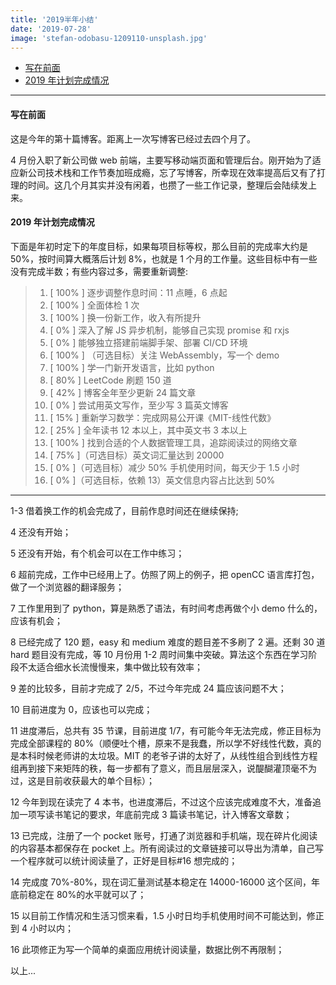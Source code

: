 ```yaml
---
title: '2019半年小结'
date: '2019-07-28'
image: 'stefan-odobasu-1209110-unsplash.jpg'
---
```


- [写在前面](#%e5%86%99%e5%9c%a8%e5%89%8d%e9%9d%a2)
- [2019 年计划完成情况](#2019-%e5%b9%b4%e8%ae%a1%e5%88%92%e5%ae%8c%e6%88%90%e6%83%85%e5%86%b5)

---

#### 写在前面

这是今年的第十篇博客。距离上一次写博客已经过去四个月了。

4 月份入职了新公司做 web 前端，主要写移动端页面和管理后台。刚开始为了适应新公司技术栈和工作节奏加班成瘾，忘了写博客，所幸现在效率提高后又有了打理的时间。这几个月其实并没有闲着，也攒了一些工作记录，整理后会陆续发上来。

#### 2019 年计划完成情况

下面是年初时定下的年度目标，如果每项目标等权，那么目前的完成率大约是 50%，按时间算大概落后计划 8%，也就是 1 个月的工作量。这些目标中有一些没有完成半数；有些内容过多，需要重新调整:

> 1. [ 100% ] 逐步调整作息时间：11 点睡，6 点起
> 2. [ 100% ] 全面体检 1 次
> 3. [ 100% ] 换一份新工作，收入有所提升
> 4. [ 0% ] 深入了解 JS 异步机制，能够自己实现 promise 和 rxjs
> 5. [ 0% ] 能够独立搭建前端脚手架、部署 CI/CD 环境
> 6. [ 100% ] （可选目标）关注 WebAssembly，写一个 demo
> 7. [ 100% ] 学一门新开发语言，比如 python
> 8. [ 80% ] LeetCode 刷题 150 道
> 9. [ 42% ] 博客全年至少更新 24 篇文章
> 10. [ 0% ] 尝试用英文写作，至少写 3 篇英文博客
> 11. [ 15% ] 重新学习数学：完成网易公开课《MIT-线性代数》
> 12. [ 25% ] 全年读书 12 本以上，其中英文书 3 本以上
> 13. [ 100% ] 找到合适的个人数据管理工具，追踪阅读过的网络文章
> 14. [ 75% ]（可选目标）英文词汇量达到 20000
> 15. [ 0% ]（可选目标）减少 50% 手机使用时间，每天少于 1.5 小时
> 16. [ 0% ]（可选目标，依赖 13）英文信息内容占比达到 50%

---

1-3 借着换工作的机会完成了，目前作息时间还在继续保持;

4 还没有开始；

5 还没有开始，有个机会可以在工作中练习；

6 超前完成，工作中已经用上了。仿照了网上的例子，把 openCC 语言库打包，做了一个浏览器的翻译服务；

7 工作里用到了 python，算是熟悉了语法，有时间考虑再做个小 demo 什么的，应该有机会；

8 已经完成了 120 题，easy 和 medium 难度的题目差不多刷了 2 遍。还剩 30 道 hard 题目没有完成，等 10 月份用 1-2 周时间集中突破。算法这个东西在学习阶段不太适合细水长流慢慢来，集中做比较有效率；

9 差的比较多，目前才完成了 2/5，不过今年完成 24 篇应该问题不大；

10 目前进度为 0，应该也可以完成；

11 进度滞后，总共有 35 节课，目前进度 1/7，有可能今年无法完成，修正目标为完成全部课程的 80%（顺便吐个槽，原来不是我蠢，所以学不好线性代数，真的是本科时候老师讲的太垃圾。MIT 的老爷子讲的太好了，从线性组合到线性方程组再到接下来矩阵的秩，每一步都有了意义，而且层层深入，说醍醐灌顶毫不为过，这是目前收获最大的单个目标）；

12 今年到现在读完了 4 本书，也进度滞后，不过这个应该完成难度不大，准备追加一项写读书笔记的要求，年底前完成 3 篇读书笔记，计入博客文章数；

13 已完成，注册了一个 pocket 账号，打通了浏览器和手机端，现在碎片化阅读的内容基本都保存在 pocket 上。所有阅读过的文章链接可以导出为清单，自己写一个程序就可以统计阅读量了，正好是目标#16 想完成的；

14 完成度 70%-80%，现在词汇量测试基本稳定在 14000-16000 这个区间，年底前稳定在 80%的水平就可以了；

15 以目前工作情况和生活习惯来看，1.5 小时日均手机使用时间不可能达到，修正到 4 小时以内；

16 此项修正为写一个简单的桌面应用统计阅读量，数据比例不再限制；

以上...
